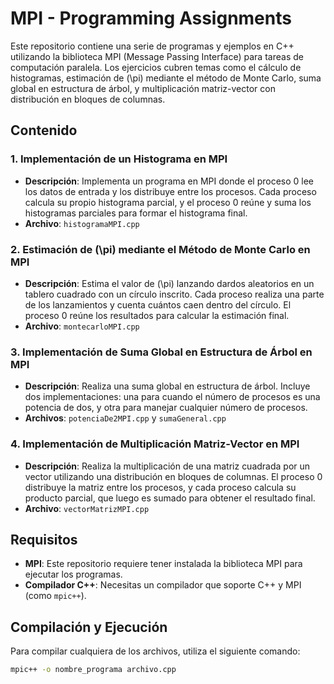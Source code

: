 # MPI - Programming Assignments

Este repositorio contiene una serie de programas y ejemplos en C++ utilizando la biblioteca MPI (Message Passing Interface) para tareas de computación paralela. Los ejercicios cubren temas como el cálculo de histogramas, estimación de \(\pi\) mediante el método de Monte Carlo, suma global en estructura de árbol, y multiplicación matriz-vector con distribución en bloques de columnas.

## Contenido

### 1. Implementación de un Histograma en MPI
- **Descripción**: Implementa un programa en MPI donde el proceso 0 lee los datos de entrada y los distribuye entre los procesos. Cada proceso calcula su propio histograma parcial, y el proceso 0 reúne y suma los histogramas parciales para formar el histograma final.
- **Archivo**: `histogramaMPI.cpp`

### 2. Estimación de \(\pi\) mediante el Método de Monte Carlo en MPI
- **Descripción**: Estima el valor de \(\pi\) lanzando dardos aleatorios en un tablero cuadrado con un círculo inscrito. Cada proceso realiza una parte de los lanzamientos y cuenta cuántos caen dentro del círculo. El proceso 0 reúne los resultados para calcular la estimación final.
- **Archivo**: `montecarloMPI.cpp`

### 3. Implementación de Suma Global en Estructura de Árbol en MPI
- **Descripción**: Realiza una suma global en estructura de árbol. Incluye dos implementaciones: una para cuando el número de procesos es una potencia de dos, y otra para manejar cualquier número de procesos.
- **Archivos**: `potenciaDe2MPI.cpp` y `sumaGeneral.cpp`

### 4. Implementación de Multiplicación Matriz-Vector en MPI
- **Descripción**: Realiza la multiplicación de una matriz cuadrada por un vector utilizando una distribución en bloques de columnas. El proceso 0 distribuye la matriz entre los procesos, y cada proceso calcula su producto parcial, que luego es sumado para obtener el resultado final.
- **Archivo**: `vectorMatrizMPI.cpp`

## Requisitos
- **MPI**: Este repositorio requiere tener instalada la biblioteca MPI para ejecutar los programas.
- **Compilador C++**: Necesitas un compilador que soporte C++ y MPI (como `mpic++`).

## Compilación y Ejecución

Para compilar cualquiera de los archivos, utiliza el siguiente comando:
```bash
mpic++ -o nombre_programa archivo.cpp
